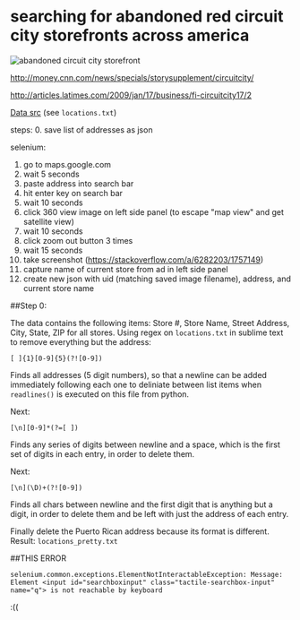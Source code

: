 searching for abandoned red circuit city storefronts across america
===

![abandoned circuit city storefront](https://media.boingboing.net/wp-content/uploads/2016/10/nicholas-eckhart.jpg)

http://money.cnn.com/news/specials/storysupplement/circuitcity/

http://articles.latimes.com/2009/jan/17/business/fi-circuitcity17/2

[Data src](https://www.slideshare.net/finance22/circuit-city-stores-store-closing-list-11609-updated-information-2909-1045am-et) (see `locations.txt`)

steps:
0. save list of addresses as json

selenium: 
1. go to maps.google.com
2. wait 5 seconds
2. paste address into search bar
3. hit enter key on search bar
4. wait 10 seconds
5. click 360 view image on left side panel (to escape "map view" and get satellite view) 
6. wait 10 seconds
7. click zoom out button 3 times
8. wait 15 seconds
9. take screenshot (https://stackoverflow.com/a/6282203/1757149)
10. capture name of current store from ad in left side panel
11. create new json with uid (matching saved image filename), address, and current store name

##Step 0:

The data contains the following items: Store #, Store Name, Street Address, City, State, ZIP for all stores. Using regex on `locations.txt` in sublime text to remove everything but the address:

`[ ]{1}[0-9]{5}(?![0-9])`

Finds all addresses (5 digit numbers), so that a newline can be added immediately following each one to deliniate between list items when `readlines()` is executed on this file from python.

Next:

`[\n][0-9]*(?=[ ])`

Finds any series of digits between newline and a space, which is the first set of digits in each entry, in order to delete them.

Next:

`[\n](\D)+(?![0-9])`

Finds all chars between newline and the first digit that is anything but a digit, in order to delete them and be left with just the address of each entry.

Finally delete the Puerto Rican address because its format is different. Result: `locations_pretty.txt`

##THIS ERROR

`selenium.common.exceptions.ElementNotInteractableException: Message: Element <input id="searchboxinput" class="tactile-searchbox-input" name="q"> is not reachable by keyboard`

:((

